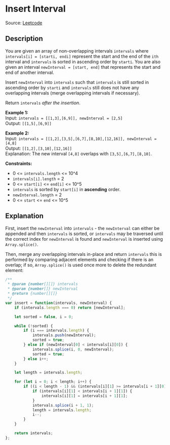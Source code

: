 # Insert Interval

Source: [Leetcode](https://leetcode.com/problems/insert-interval/)

## Description

You are given an array of non-overlapping intervals `intervals` where `intervals[i] = [starti, endi]` represent the start and the end of the `ith` interval and `intervals` is sorted in ascending order by `starti`. You are also given an interval `newInterval = [start, end]` that represents the start and end of another interval.

Insert `newInterval` into `intervals` such that `intervals` is still sorted in ascending order by `starti` and `intervals` still does not have any overlapping intervals (merge overlapping intervals if necessary).

Return `intervals` _after the insertion_.

**Example 1:**  
Input: `intervals = [[1,3],[6,9]], newInterval = [2,5]`  
Output: `[[1,5],[6,9]]`  

**Example 2:**  
Input: `intervals = [[1,2],[3,5],[6,7],[8,10],[12,16]], newInterval = [4,8]`  
Output: `[[1,2],[3,10],[12,16]]`  
Explanation: The new interval `[4,8]` overlaps with `[3,5],[6,7],[8,10]`.

**Constraints:**

- 0 <= `intervals.length` <= 10^4
- `intervals[i].length` = 2
- 0 <= `start[i]` <= `end[i]` <= 10^5
- `intervals` is sorted by `start[i]` in **ascending** order.
- `newInterval.length` = 2
- 0 <= `start` <= `end` <= 10^5

## Explanation

First, insert the `newInterval` into `intervals` - the `newInterval` can either be appended and then `intervals` is sorted, or `intervals` may be traversed until the correct index for `newInterval` is found and `newInterval` is inserted using `Array.splice()`.

Then, merge any overlapping intervals in-place and return `intervals` this is performed by comparing adjacent elements and checking if there is an overlap; if so, `Array.splice()` is used once more to delete the redundant element:

```javascript
/**
 * @param {number[][]} intervals
 * @param {number[]} newInterval
 * @return {number[][]}
 */
var insert = function(intervals, newInterval) {
    if (intervals.length === 0) return [newInterval];

    let sorted = false, i = 0;

    while (!sorted) {
        if (i === intervals.length) {
            intervals.push(newInterval);
            sorted = true;
        } else if (newInterval[0] < intervals[i][0]) {
            intervals.splice(i, 0, newInterval);
            sorted = true;
        } else i++;
    }

    let length = intervals.length;

    for (let i = 0; i < length; i++) {
        if ((i < length - 1) && (intervals[i][1] >= intervals[i + 1][0])) {
            if (intervals[i][1] < intervals[i + 1][1]) {
                intervals[i][1] = intervals[i + 1][1];
            }
            intervals.splice(i + 1, 1);
            length = intervals.length;
            i--;
        }
    }

    return intervals;
};
```
